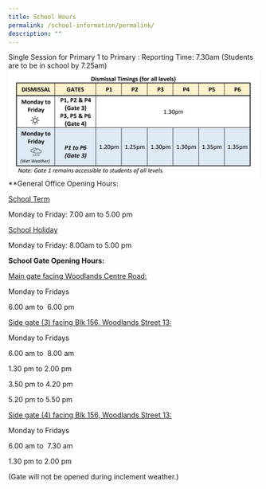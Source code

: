 ```yaml
---
title: School Hours
permalink: /school-information/permalink/
description: ""
---
```

Single Session for Primary 1 to Primary :
Reporting Time: 7.30am (Students are to be in school by 7.25am)
![](/images/Picture1.jpg)
**General Office Opening Hours:

<u>School Term</u>

Monday to Friday: 7.00 am to 5.00 pm

<u>School Holiday  </u>

Monday to Friday: 8.00am to 5.00 pm

**School Gate Opening Hours:**

<u>Main gate facing Woodlands Centre Road:</u>

Monday to Fridays  

6.00 am to  6.00 pm

<u>Side gate (3) facing Blk 156, Woodlands Street 13:</u> 

Monday to Fridays  

6.00 am to  8.00 am

1.30 pm to 2.00 pm

3.50 pm to 4.20 pm

5.20 pm to 5.50 pm

<u>Side gate (4) facing Blk 156, Woodlands Street 13:</u>

Monday to Fridays  

6.00 am to  7.30 am

1.30 pm to 2.00 pm

(Gate will not be opened during inclement weather.)